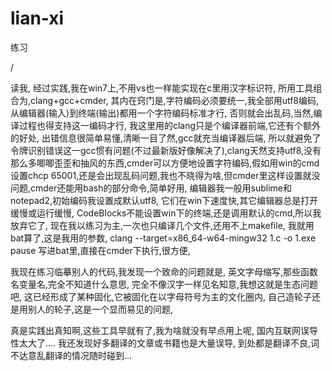 # lian-xi
练习


/

读我,
经过实践,我在win7上,不用vs也一样能实现在c里用汉字标识符,
所用工具组合为,clang+gcc+cmder,
其内在窍门是,字符编码必须要统一,我全部用utf8编码,
从编辑器(输入)到终端(输出)都用一个字符编码标准才行,
否则就会出乱码,当然,编译过程也得支持这一编码才行,
我这里用的clang只是个编译器前端,它还有个额外的好处,
出错信息很简单易懂,清晰一目了然,gcc就充当编译器后端,
所以就避免了令牌识别错误这一gcc惯有问题(不过最新版好像解决了),clang天然支持utf8,没有那么多唧唧歪歪和抽风的东西,cmder可以方便地设置字符编码,假如用win的cmd设置chcp 65001,还是会出现乱码问题,我也不晓得为啥,但cmder里这样设置就没问题,cmder还能用bash的部分命令,简单好用,
编辑器我一般用sublime和notepad2,初始编码我设置成默认utf8,
它们在win下速度快,其它编辑器总是打开缓慢或运行缓慢,
CodeBlocks不能设置win下的终端,还是调用默认的cmd,所以我放弃它了,
现在我以练习为主,一次也只编译几个文件,还用不上makefile,
我就用bat算了,这是我用的参数,
clang --target=x86_64-w64-mingw32 1.c -o 1.exe
pause
写进bat里,直接在cmder下执行,很方便,

我现在练习临摹别人的代码,我发现一个致命的问题就是,
英文字母缩写,那些函数名变量名,完全不知道什么意思,
完全不像汉字一样见名知意,我想这就是生态问题吧,
这已经形成了某种固化,它被固化在以字母符号为主的文化圈内,
自己造轮子还是用别人的轮子,这是一个显而易见的问题,

真是实践出真知啊,这些工具早就有了,我为啥就没有早点用上呢,
国内互联网误导性太大了....
我还发现好多翻译的文章或书籍也是大量误导,
到处都是翻译不良,词不达意乱翻译的情况随时碰到...
